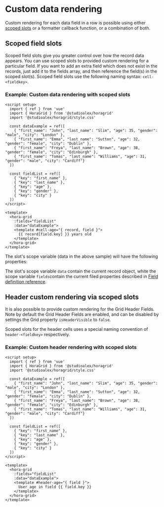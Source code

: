 # Custom data rendering

Custom rendering for each data field in a row is possible using either [scoped slots](https://vuejs.org/guide/components/slots.html) or a formatter callback function, or a combination of both.

## Scoped field slots

Scoped field slots give you greater control over how the record data appears. You can use scoped slots to provided custom rendering for a particular field. If you want to add an extra field which does not exist in the records, just add it to the fields array, and then reference the field(s) in the scoped slot(s). Scoped field slots use the following naming syntax: `cell-<fieldkey>`.

### Example: Custom data rendering with scoped slots

```vue
<script setup>
  import { ref } from 'vue'
  import { HoraGrid } from '@studioalex/horagrid'
  import '@studioalex/horagrid/style.css'

  const dataExample = ref([
    { "first_name": "John", "last_name": "Slim", "age": 35, "gender": "male", "city": "London" },
    { "first_name": "Emma", "last_name": "Sutton", "age": 32, "gender": "female", "city": "Dublin" },
    { "first_name": "Freya", "last_name": "Brown", "age": 38, "gender": "female", "city": "Edinburgh" },
    { "first_name": "Tomas", "last_name": "Williams", "age": 31, "gender": "male", "city": "Cardiff"}
  ])

  const fieldList = ref([
    { "key": "first_name" },
    { "key": "last_name" },
    { "key": "age" },
    { "key": "gender" },
    { "key": "city" }
  ])
</script>

<template>
  <hora-grid
    :fields="fieldList"
    :data="dataExample">
    <template #cell-age="{ record, field }">
      {{ record[field.key] }} years old
    </template>
  </hora-grid>
</template>
```

The slot's scope variable (data in the above sample) will have the following properties:

<CustomDataExample />

The slot's scope variable `data` contain the current record object, white the scope variable `fields`contain the current filed properties described in [Field definition reference](./definition_reference#field-properties).

## Header custom rendering via scoped slots

It is also possible to provide custom rendering for the Grid Header Fields. Note by default the Grid Header Fields are enabled, and can be disabled by settings the Grid property `isHeaderVisible` to `false`.

Scoped slots for the header cells uses a special naming convention of `header-<fieldkey>` respectively.

### Example: Custom header rendering with scoped slots

```vue
<script setup>
  import { ref } from 'vue'
  import { HoraGrid } from '@studioalex/horagrid'
  import '@studioalex/horagrid/style.css'

  const dataExample = ref([
    { "first_name": "John", "last_name": "Slim", "age": 35, "gender": "male", "city": "London" },
    { "first_name": "Emma", "last_name": "Sutton", "age": 32, "gender": "female", "city": "Dublin" },
    { "first_name": "Freya", "last_name": "Brown", "age": 38, "gender": "female", "city": "Edinburgh" },
    { "first_name": "Tomas", "last_name": "Williams", "age": 31, "gender": "male", "city": "Cardiff"}
  ])

  const fieldList = ref([
    { "key": "first_name" },
    { "key": "last_name" },
    { "key": "age" },
    { "key": "gender" },
    { "key": "city" }
  ])
</script>

<template>
  <hora-grid
    :fields="fieldList"
    :data="dataExample">
    <template #header-age="{ field }">
      User age in field {{ field.key }}
    </template>
  </hora-grid>
</template>
```

<CustomHeaderExample />

<script setup>
 import CustomDataExample from './CustomDataExample.vue'
 import CustomHeaderExample from './CustomHeaderExample.vue'
</script>
